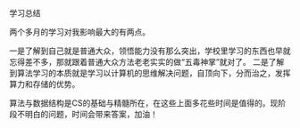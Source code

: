 学习总结

两个多月的学习对我影响最大的有两点。

一是了解到自己就是普通大众，领悟能力没有那么突出，学校里学习的东西也早就忘得差不多，那就跟着普通大众方法老老实实的做“五毒神掌”就对了。
二是了解到算法学习的本质就是学习以计算机的思维解决问题，自顶向下，分而治之，发挥算力和存储的优势。

算法与数据结构是CS的基础与精髓所在，在这些上面多花些时间是值得的。现阶段不明白的问题，时间会带来答案，加油！

